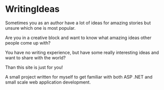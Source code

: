 # WritingIdeas
Sometimes you as an author have a lot of ideas for amazing stories but unsure which one is most popular.

Are you in a creative block and want to know what amazing ideas other people come up with?

You have no writing experience, but have some really interesting ideas and want to share with the world?

Than this site is just for you!

A small project written for myself to get familiar with both ASP .NET and small scale web application development.
